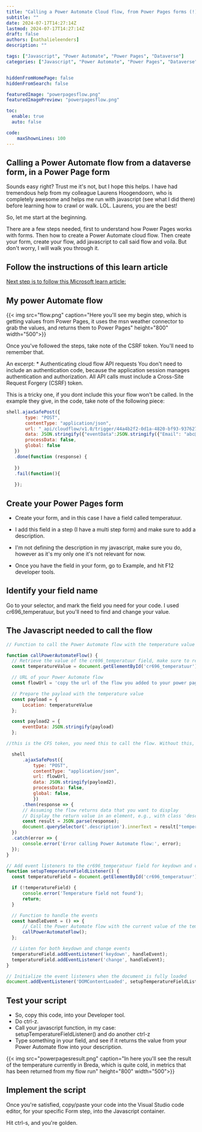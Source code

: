 ```yaml
---
title: "Calling a Power Automate Cloud flow, from Power Pages forms (!) using Javascript"
subtitle: ""
date: 2024-07-17T14:27:14Z
lastmod: 2024-07-17T14:27:14Z
draft: false
authors: [nathalieleenders]
description: ""

tags: ["Javascript", "Power Automate", "Power Pages", "Dataverse"]
categories: ["Javascript", "Power Automate", "Power Pages", "Dataverse"]


hiddenFromHomePage: false
hiddenFromSearch: false

featuredImage: "powerpagesflow.png"
featuredImagePreview: "powerpagesflow.png"

toc:
  enable: true
  auto: false

code:
    maxShownLines: 100
---
```


## Calling a Power Automate flow from a dataverse form, in a Power Page form

Sounds easy right? Trust me it's not, but I hope this helps. I have had tremendous help from my colleague Laurens Hoogendoorn, who is completely awesome and helps me run with javascript (see what I did there) before learning how to crawl or walk. LOL. Laurens, you are the best!

So, let me start at the beginning.

There are a few steps needed, first to understand how Power Pages works with forms. Then how to create a Power Automate cloud flow. Then create your form, create your flow, add javascript to call said flow and voila. But don't worry, I will walk you through it.

## Follow the instructions of this learn article

[Next step is to follow this Microsoft learn article:](https://learn.microsoft.com/en-us/power-pages/configure/power-automate-how-to/?wt.mc_id=DX-MVP-5005318)

## My power Automate flow

{{< img src="flow.png" caption="Here you'll see my begin step, which is getting values from Power Pages, it uses the msn weather connector to grab the values, and returns them to Power Pages" height="800" width="500">}}


Once you've followed the steps, take note of the CSRF token. You'll need to remember that.

An excerpt: * Authenticating cloud flow API requests
You don't need to include an authentication code, because the application session manages authentication and authorization. All API calls must include a Cross-Site Request Forgery (CSRF) token.

This is a tricky one, if you dont include this your flow won't be called. In the example they give, in the code, take note of the following piece:

 ```Javascript
shell.ajaxSafePost({
        type: "POST",
        contentType: "application/json",
        url: "_api/cloudflow/v1.0/trigger/44a4b2f2-0d1a-4820-bf93-9376278d49c4",
        data: JSON.stringify({"eventData":JSON.stringify({"Email": "abc@contoso.com", "File":{"name":"Report.pdf", "contentBytes":"base 64 encoded string"} })}),
        processData: false,
        global: false
    })
    .done(function (response) {
    
    })
    .fail(function(){
    
    });
 ```

## Create your Power Pages form

* Create your form, and in this case I have a field called temperatuur.
* I add this field in a step (I have a multi step form) and make sure to add a description.

* I'm not defining the description in my javascript, make sure you do, however as it's my only one it's not relevant for now.

* Once you have the field in your form, go to Example, and hit F12 developer tools.

## Identify your field name

Go to your selector, and mark the field you need for your code. I used cr696_temperatuur, but you'll need to find and change your value.

## The Javascript needed to call the flow

  ```Javascript
 // Function to call the Power Automate flow with the temperature value

function callPowerAutomateFlow() {
    // Retrieve the value of the cr696_temperatuur field, make sure to replace with your field name!
    const temperatureValue = document.getElementById('cr696_temperatuur').value;

    // URL of your Power Automate flow
    const flowUrl = 'copy the url of the flow you added to your power pages';

    // Prepare the payload with the temperature value
    const payload = {
        Location: temperatureValue
    };

    const payload2 = {
        eventData: JSON.stringify(payload)
    };

//this is the CFS token, you need this to call the flow. Without this, it wont work!

    shell
        .ajaxSafePost({
            type: "POST",
            contentType: "application/json",
            url: flowUrl,
            data: JSON.stringify(payload2),
            processData: false,
            global: false,
            })
        .then(response => {
        // Assuming the flow returns data that you want to display
        // Display the return value in an element, e.g., with class 'description'
        const result = JSON.parse(response);
        document.querySelector('.description').innerText = result["temperature"];
    })
    .catch(error => {
        console.error('Error calling Power Automate flow:', error);
    });
}

// Add event listeners to the cr696_temperatuur field for keydown and change events
function setupTemperatureFieldListener() {
    const temperatureField = document.getElementById('cr696_temperatuur');

    if (!temperatureField) {
        console.error('Temperature field not found');
        return;
    }

    // Function to handle the events
    const handleEvent = () => {
        // Call the Power Automate flow with the current value of the temperature field
        callPowerAutomateFlow();
    };

    // Listen for both keydown and change events
    temperatureField.addEventListener('keydown', handleEvent);
    temperatureField.addEventListener('change', handleEvent);
}

// Initialize the event listeners when the document is fully loaded
document.addEventListener('DOMContentLoaded', setupTemperatureFieldListener);

  ```

  ## Test your script

  * So, copy this code, into your Developer tool. 
  * Do ctrl-z.
  * Call your javascript function, in my case: setupTemperatureFieldListener() and do another ctrl-z
  * Type something in your field, and see if it returns the value from your Power Automate flow into your description.

  {{< img src="powerpagesresult.png" caption="In here you'll see the result of the temperature currently in Breda, which is quite cold, in metrics that has been returned from my flow run" height="800" width="500">}}


  ## Implement the script

  Once you're satisfied, copy/paste your code into the Visual Studio code editor, for your specific Form step, into the Javascript container.

  Hit ctrl-s, and you're golden.

